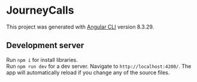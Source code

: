 # JourneyCalls

This project was generated with [Angular CLI](https://github.com/angular/angular-cli) version 8.3.29.

## Development server

Run `npm i` for install libraries.  
Run `npm run dev` for a dev server. Navigate to `http://localhost:4200/`. The app will automatically reload if you change any of the source files.